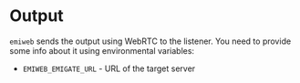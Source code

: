 # Output

`emiweb` sends the output using WebRTC to the listener. You need to provide some
info about it using environmental variables:

- `EMIWEB_EMIGATE_URL` - URL of the target server
